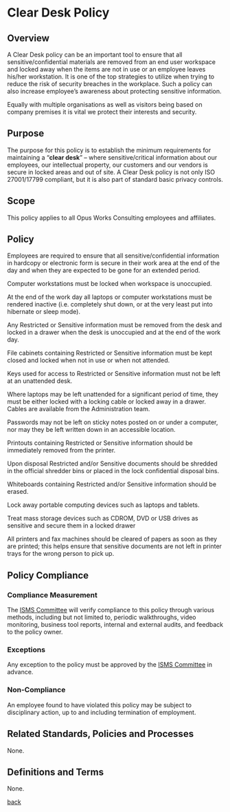 # Clear Desk Policy

## Overview

A Clear Desk policy can be an important tool to ensure that all sensitive/confidential materials are removed from an end user workspace and locked away when the items are not in use or an employee leaves his/her workstation. It is one of the top strategies to utilize when trying to reduce the risk of security breaches in the workplace.  Such a policy can also increase employee’s awareness about protecting sensitive information.

Equally with multiple organisations as well as visitors being based on company premises it is vital we protect their interests and security.

## Purpose

The purpose for this policy is to establish the minimum requirements for maintaining a “**clear desk**” – where sensitive/critical information about our employees, our intellectual property, our customers and our vendors is secure in locked areas and out of site.  A Clear Desk policy is not only ISO 27001/17799 compliant, but it is also part of standard basic privacy controls.

## Scope

This policy applies to all Opus Works Consulting employees and affiliates.

## Policy

Employees are required to ensure that all sensitive/confidential information in hardcopy or electronic form is secure in their work area at the end of the day and when they are expected to be gone for an extended period.

Computer workstations must be locked when workspace is unoccupied.

At the end of the work day all laptops or computer workstations must be rendered inactive (i.e. completely shut down, or at the very least put into hibernate or sleep mode).

Any Restricted or Sensitive information must be removed from the desk and locked in a drawer when the desk is unoccupied and at the end of the work day.

File cabinets containing Restricted or Sensitive information must be kept closed and locked when not in use or when not attended.

Keys used for access to Restricted or Sensitive information must not be left at an unattended desk.

Where laptops may be left unattended for a significant period of time, they must be either locked with a locking cable or locked away in a drawer. Cables are available from the Administration team.

Passwords may not be left on sticky notes posted on or under a computer, nor may they be left written down in an accessible location.

Printouts containing Restricted or Sensitive information should be immediately removed from the printer.

Upon disposal Restricted and/or Sensitive documents should be shredded in the official shredder bins or placed in the lock confidential disposal bins.

Whiteboards containing Restricted and/or Sensitive information should be erased.

Lock away portable computing devices such as laptops and tablets.

Treat mass storage devices such as CDROM, DVD or USB drives as sensitive and secure them in a locked drawer

All printers and fax machines should be cleared of papers as soon as they are printed; this helps ensure that sensitive documents are not left in printer trays for the wrong person to pick up.

## Policy Compliance

### Compliance Measurement

The [ISMS Committee](../README.md#the-isms-committee) will verify compliance to this policy through various methods, including but not limited to, periodic walkthroughs, video monitoring, business tool reports, internal and external audits, and feedback to the policy owner. 

### Exceptions

Any exception to the policy must be approved by the [ISMS Committee](../README.md#the-isms-committee) in advance.

### Non-Compliance

An employee found to have violated this policy may be subject to disciplinary action, up to and including termination of employment.

## Related Standards, Policies and Processes

None.

## Definitions and Terms

None.


[back](../README.md#a-z-policies)
